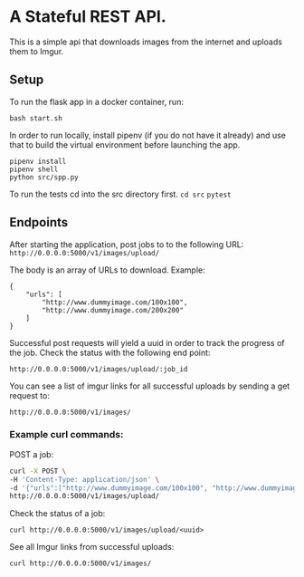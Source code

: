 # A Stateful REST API.
This is a simple api that downloads images from the internet and uploads them to Imgur.

## Setup
To run the flask app in a docker container, run:

`bash start.sh`

In order to run locally, install pipenv (if you do not have it already) and use that to build the virtual environment before launching the app.

```pip install pipenv
pipenv install
pipenv shell
python src/spp.py
```

To run the tests cd into the src directory first.
`cd src`
`pytest`

## Endpoints

After starting the application, post jobs to to the following URL:
`http://0.0.0.0:5000/v1/images/upload/`

The body is an array of URLs to download. Example:
```
{
    "urls": [
        "http://www.dummyimage.com/100x100",
        "http://www.dummyimage.com/200x200"
    ]
}
```

Successful post requests will yield a uuid in order to track the progress of the job.
Check the status with the following end point:

`http://0.0.0.0:5000/v1/images/upload/:job_id`

You can see a list of imgur links for all successful uploads by sending a get request to:

`http://0.0.0.0:5000/v1/images/`

### Example curl commands:

POST a job:

```bash
curl -X POST \
-H 'Content-Type: application/json' \
-d '{"urls":["http://www.dummyimage.com/100x100", "http://www.dummyimage.com/200x200"]}' \
http://0.0.0.0:5000/v1/images/upload/
```

Check the status of a job:

`curl http://0.0.0.0:5000/v1/images/upload/<uuid>`

See all Imgur links from successful uploads:

`curl http://0.0.0.0:5000/v1/images/`
